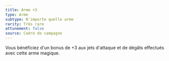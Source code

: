 ```yaml
---
title: Arme +3
type: Arme
subtype: N'importe quelle arme
rarity: Très rare
attunement: false
source: Cadre de campagne
---
```

Vous bénéficiez d'un bonus de +3 aux jets d'attaque et de dégâts effectués avec cette arme magique.
